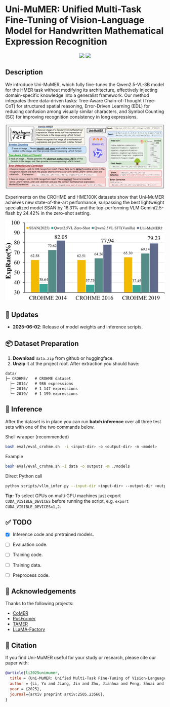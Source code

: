 # Uni-MuMER: Unified Multi-Task Fine-Tuning of Vision-Language Model for Handwritten Mathematical Expression Recognition

<!-- ## 🏠 <a href="https://xxxx" target="_blank">Project Page</a> | <a href="https://arxiv.org/abs/xxxxx" target="_blank">Paper</a> | <a href="https://huggingface.co/xxxxx" target="_blank">Model Weights</a>  -->

<p align="center">
    <a href="https://arxiv.org/abs/2505.23566"><img src="https://img.shields.io/badge/📄-Paper-red"></a>
    <a href="https://huggingface.co/phxember/Uni-MuMER-Qwen2.5-VL-3B"><img src="https://img.shields.io/badge/🤗 HuggingFace-Data & Models-green"></a>
</p>

<!-- [![arXiv](https://img.shields.io/badge/arXiv-2408.08578-b31b1b.svg)](https://arxiv.org/abs/24xxxx) -->



## Description
We introduce Uni-MuMER, which fully fine-tunes the Qwen2.5-VL-3B model for the HMER task without modifying its architecture, effectively injecting domain-specific knowledge into a generalist framework. Our method integrates three data-driven tasks: Tree-Aware Chain-of-Thought (Tree-CoT) for structured spatial reasoning, Error-Driven Learning (EDL) for reducing confusion among visually similar characters, and Symbol Counting (SC) for improving recognition consistency in long expressions. 



![Uni-MuMER](./asserts/fig/main_fig.drawio_00.png)

Experiments on the CROHME and HME100K datasets show that Uni-MuMER achieves new state-of-the-art performance, surpassing the best lightweight specialized model SSAN by 16.31% and the top-performing VLM Gemini2.5-flash by 24.42% in the zero-shot setting.

![intro](./asserts/fig/CROHME_00.png)

## 📢 Updates


- **2025-06-02**: Release of model weights and inference scripts.

## 📦 Dataset Preparation

1. **Download** `data.zip` from github or huggingface.
2. **Unzip** it at the project root. After extraction you should have:

```
data/
├─ CROHME/   # CROHME dataset
  ├─ 2014/   # 986 expressions
  ├─ 2016/   # 1 147 expressions
  └─ 2019/   # 1 199 expressions
```
<!--  -->






## 🏃 Inference
After the dataset is in place you can run **batch inference** over all three test sets with one of the two commands below.

Shell wrapper (recommended)
```bash
bash eval/eval_crohme.sh  -i <input-dir> -o <output-dir> -m <model>
```
Example
```bash
bash eval/eval_crohme.sh -i data -o outputs -m ./models
```

Direct Python call
```bash
python scripts/vllm_infer.py --input-dir <input-dir> --output-dir <output-dir> --model <model>
```

 **Tip:** To select GPUs on multi‑GPU machines just export `CUDA_VISIBLE_DEVICES` before running the script, e.g. `export CUDA_VISIBLE_DEVICES=1,2`.

<!-- $$ -->






<!-- ## 📢 Updates -->


<!-- ## 


## 📦 Installation


## 🏋️ Training





## 🗃 Dataset -->


## ✅ TODO
- [x] Inference code and pretrained models.
- [ ] Evaluation code.
- [ ] Training code.
- [ ] Training data.
- [ ] Preprocess code.


## 🙏 Acknowledgements

Thanks to the following projects:

- [CoMER](https://github.com/Green-Wood/CoMER)
- [PosFormer](https://github.com/SJTU-DeepVisionLab/PosFormer)
- [TAMER](https://github.com/qingzhenduyu/TAMER)
- [LLaMA-Factory](https://github.com/hiyouga/LLaMA-Factory)



## 📝 Citation
If you find Uni-MuMER useful for your study or research, please cite our paper with:
```bibtex
@article{li2025unimumer,
  title = {Uni-MuMER: Unified Multi-Task Fine-Tuning of Vision-Language Model for Handwritten Mathematical Expression Recognition},
  author = {Li, Yu and Jiang, Jin and Zhu, Jianhua and Peng, Shuai and Wei, Baole and Zhou, Yuxuan and Gao, Liangcai},
  year = {2025},
  journal={arXiv preprint arXiv:2505.23566},
}

```


<!-- ## 📄 License -->




